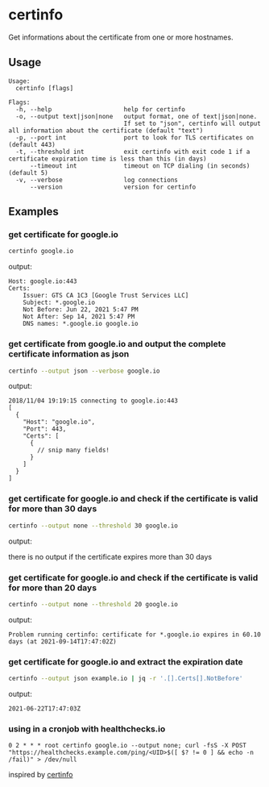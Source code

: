 # certinfo

Get informations about the certificate from one or more hostnames.

## Usage

```text
Usage:
  certinfo [flags]

Flags:
  -h, --help                    help for certinfo
  -o, --output text|json|none   output format, one of text|json|none.
                                If set to "json", certinfo will output all information about the certificate (default "text")
  -p, --port int                port to look for TLS certificates on (default 443)
  -t, --threshold int           exit certinfo with exit code 1 if a certificate expiration time is less than this (in days)
      --timeout int             timeout on TCP dialing (in seconds) (default 5)
  -v, --verbose                 log connections
      --version                 version for certinfo
```

## Examples

### get certificate for google.io

```bash
certinfo google.io
```

output:

```console
Host: google.io:443
Certs:
    Issuer: GTS CA 1C3 [Google Trust Services LLC]
    Subject: *.google.io
    Not Before: Jun 22, 2021 5:47 PM
    Not After: Sep 14, 2021 5:47 PM
    DNS names: *.google.io google.io
```

### get certificate from google.io and output the complete certificate information as json

```bash
certinfo --output json --verbose google.io
```

output:

```console
2018/11/04 19:19:15 connecting to google.io:443
[
  {
    "Host": "google.io",
    "Port": 443,
    "Certs": [
      {
        // snip many fields!
      }
    ]
  }
]
```

### get certificate for google.io and check if the certificate is valid for more than 30 days

```bash
certinfo --output none --threshold 30 google.io
```

output:

there is no output if the certificate expires more than 30 days

### get certificate for google.io and check if the certificate is valid for more than 20 days

```bash
certinfo --output none --threshold 20 google.io
```

output:

```console
Problem running certinfo: certificate for *.google.io expires in 60.10 days (at 2021-09-14T17:47:02Z)
```

### get certificate for google.io and extract the expiration date

```bash
certinfo --output json example.io | jq -r '.[].Certs[].NotBefore'
```

output:

```console
2021-06-22T17:47:03Z
```

### using in a cronjob with healthchecks.io

```text
0 2 * * * root certinfo google.io --output none; curl -fsS -X POST "https://healthchecks.example.com/ping/<UID>$([ $? != 0 ] && echo -n /fail)" > /dev/null
```

inspired by [certinfo](https://github.com/carlmjohnson/certinfo)
